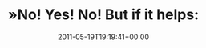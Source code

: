 ---
retweeted: false
source: <a href="http://itunes.apple.com/us/app/twitter/id409789998?mt=12" rel="nofollow">Twitter
  for Mac</a>
entities:
  hashtags:
  - text: DoctorWho
    indices:
    - '37'
    - '47'
  symbols: []
  user_mentions: []
  urls: []
display_text_range:
- '0'
- '47'
favorite_count: '0'
id_str: '71293968599613440'
truncated: false
retweet_count: '0'
id: '71293968599613440'
created_at: Thu May 19 19:19:41 +0000 2011
favorited: false
full_text: "»No! Yes! No! But if it helps: Yes!« #DoctorWho"
lang: en
tags:
- DoctorWho
- pesos:twitter
date: '2011-05-19T19:19:41+00:00'
src: https://twitter.com/bascht/status/71293968599613440
original_url: https://twitter.com/bascht/status/71293968599613440
type: twitter_tweet
text: "»No! Yes! No! But if it helps: Yes!« #DoctorWho"
title: "»No! Yes! No! But if it helps: "

---